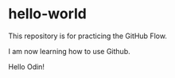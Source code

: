 # hello-world
This repository is for practicing the GitHub Flow.

I am now learning how to use Github.

Hello Odin!